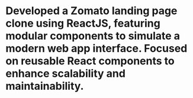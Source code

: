 # Developed a Zomato landing page clone using ReactJS, featuring modular components to simulate a modern web app interface. Focused on reusable React components to enhance scalability and maintainability.


